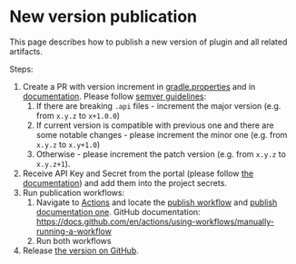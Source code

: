 # New version publication

This page describes how to publish a new version of plugin and all related artifacts.

Steps:

1. Create a PR with version increment in [gradle.properties](../gradle.properties) and in [documentation](../README.adoc). Please follow [semver guidelines](https://semver.org/):
   1. If there are breaking `.api` files - increment the major version (e.g. from `x.y.z` to `x+1.0.0`)
   2. If current version is compatible with previous one and there are some notable changes - please increment the minor one (e.g. from `x.y.z` to `x.y+1.0`)
   3. Otherwise - please increment the patch version (e.g. from `x.y.z` to `x.y.z+1`).
2. Receive API Key and Secret from the portal (please
   follow [the documentation](https://docs.gradle.org/current/userguide/publishing_gradle_plugins.html)) and add them into the project secrets.
3. Run publication workflows:
   1. Navigate to [Actions](https://github.com/Citi/gradle-helm-plugin/actions/workflows/) and locate
   the [publish workflow](./workflows/publish.yaml) and [publish documentation one](./workflows/publish.yaml). GitHub
   documentation: https://docs.github.com/en/actions/using-workflows/manually-running-a-workflow
   2. Run both workflows
4. Release [the version on GitHub](https://docs.github.com/en/repositories/releasing-projects-on-github).